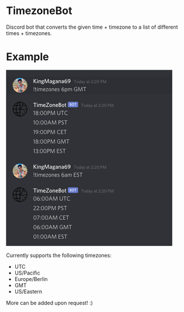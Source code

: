 # TimezoneBot
Discord bot that converts the given time + timezone to a list of different times + timezones.

# Example
![alt text](example.png)

Currently supports the following timezones: 
- UTC
- US/Pacific
- Europe/Berlin
- GMT
- US/Eastern

More can be added upon request! :) 